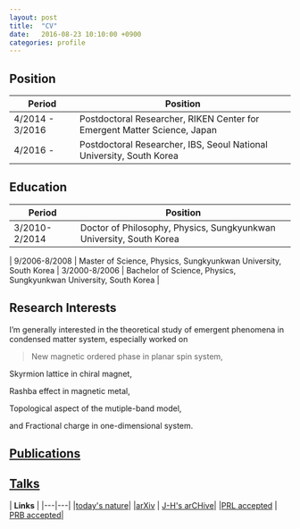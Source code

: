 ```yaml
---
layout: post
title:  "CV"
date:   2016-08-23 10:10:00 +0900
categories: profile
---
```




## Position


Period | Position | 
------------ | ------------- | 
4/2014 - 3/2016| Postdoctoral Researcher, RIKEN Center for Emergent Matter Science, Japan | 
4/2016 -  | Postdoctoral Researcher, IBS, Seoul National University, South Korea | 
	


## Education

Period | Position | 
------------ | ------------- | 
3/2010-2/2014| Doctor of Philosophy, Physics, Sungkyunkwan University, South Korea
 | 
9/2006-8/2008 | Master of Science, Physics, Sungkyunkwan University, South Korea
 | 
3/2000-8/2006 | Bachelor of Science, Physics, Sungkyunkwan University, South Korea
 | 


## Research Interests
	

I’m generally interested in the theoretical study of emergent phenomena in condensed matter system, especially worked on

          

> New magnetic ordered phase in planar spin system,
> 
Skyrmion lattice in chiral magnet,
>
Rashba effect in magnetic metal,
>
Topological aspect of the mutiple-band model,
>
and Fractional charge in one-dimensional system.

## [Publications](/blog/Publications.html)

## [Talks](/blog/Talks.html)


   | **Links**   |
|---|---|
|[today's nature](http://www.nature.com/search?article_type=protocols,research,reviews&subject=physics)|
|[arXiv](http://arxiv.org/list/cond-mat/new)     | [J-H's arCHive](http://jinhong-park.github.io/blog/arCHive.html)|
|[PRL accepted](http://journals.aps.org/prl/accepted) |  [PRB accepted](http://journals.aps.org/prb/accepted)|
